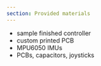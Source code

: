 ```yaml
---
section: Provided materials
---
```


- sample finished controller
- custom printed PCB
- MPU6050 IMUs
- PCBs, capacitors, joysticks